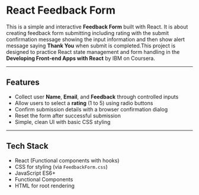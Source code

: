 # React Feedback Form

This is a simple and interactive **Feedback Form** built with React. It is about creating feedback form submitting including rating with the submit confirmation message showing the input information and then show alert message saying **Thank You** when submit is completed.This project is designed to practice React state management and form handling in the **Developing Front-end Apps with React** by IBM on Coursera.

---

## Features

- Collect user **Name**, **Email**, and **Feedback** through controlled inputs
- Allow users to select a **rating** (1 to 5) using radio buttons
- Confirm submission details with a browser confirmation dialog
- Reset the form after successful submission
- Simple, clean UI with basic CSS styling

---

## Tech Stack

- React (Functional components with hooks)
- CSS for styling (via `FeedbackForm.css`)
- JavaScript ES6+
- Functional Components
- HTML for root rendering


